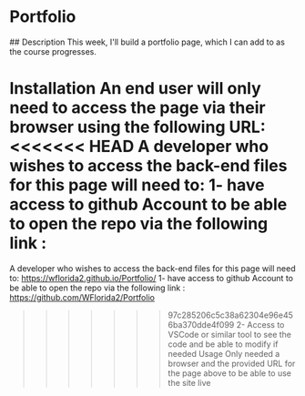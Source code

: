 # Portfolio

## Description
This week, I'll build a portfolio page, which I can add to as the course progresses.

Installation
An end user will only need to access the page via their browser using the following URL: 
<<<<<<< HEAD
A developer who wishes to access the back-end files for this page will need to: 
1- have access to github Account to be able to open the repo via the following link :  
=======
A developer who wishes to access the back-end files for this page will need to: https://wflorida2.github.io/Portfolio/
1- have access to github Account to be able to open the repo via the following link : https://github.com/WFlorida2/Portfolio  
>>>>>>> 97c285206c5c38a62304e96e456ba370dde4f099
2- Access to VSCode or similar tool to see the code and be able to modify if needed
Usage
Only needed a browser and the provided URL for the page above to be able to use the site live
